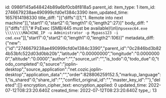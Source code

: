 id: 0986f145a648424b89a6bf0cb8f818a5
parent_id: 
item_type: 1
item_id: 2746679238ae490999cfd0e1384c3390
item_updated_time: 1657614198330
title_diff: "[{\"diffs\":[[1,\"1. Remote into next machine\"]],\"start1\":0,\"start2\":0,\"length1\":0,\"length2\":27}]"
body_diff: "[{\"diffs\":[[1,\"# PsExec (SMB/445 must be available)\\\n\\\n`psexec64.exe \\\\\\\\MACHINE_IP -u Administrator -p Mypass123 -i cmd.exe`\"]],\"start1\":0,\"start2\":0,\"length1\":0,\"length2\":106}]"
metadata_diff: {"new":{"id":"2746679238ae490999cfd0e1384c3390","parent_id":"0c2846bd3b824b53bfc522d03d0bb20b","latitude":"0.00000000","longitude":"0.00000000","altitude":"0.0000","author":"","source_url":"","is_todo":0,"todo_due":0,"todo_completed":0,"source":"joplin-desktop","source_application":"net.cozic.joplin-desktop","application_data":"","order":828806259152.5,"markup_language":1,"is_shared":0,"share_id":"","conflict_original_id":"","master_key_id":""},"deleted":[]}
encryption_cipher_text: 
encryption_applied: 0
updated_time: 2022-07-12T08:23:20.640Z
created_time: 2022-07-12T08:23:20.640Z
type_: 13